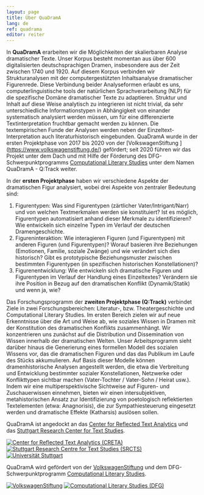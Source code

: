 ```yaml
---
layout: page
title: Über QuaDramA
lang: de
ref: quadrama
editor: reiter
---
```


In **QuaDramA** erarbeiten wir die Möglichkeiten der skalierbaren Analyse dramatischer Texte. Unser Korpus besteht momentan aus über 600 digitalisierten deutschsprachigen Dramen, insbesondere aus der Zeit zwischen 1740 und 1920. Auf diesem Korpus verbinden wir Strukturanalysen mit der computergestützten Inhaltsanalyse dramatischer Figurenrede. Diese Verbindung beider Analyseformen erlaubt es uns, computerlinguistische tools der natürlichen Sprachverarbeitung (NLP) für die spezifische Domäne dramatischer Texte zu adaptieren. Struktur und Inhalt auf diese Weise analytisch zu integrieren ist nicht trivial, da sehr unterschiedliche Informationstypen in Abhängigkeit von einander systematisch analysiert werden müssen, um für eine differenzierte Textinterpretation fruchtbar gemacht werden zu können. Die textempirischen Funde der Analysen werden neben der Einzeltext-Interpretation auch literaturhistorisch eingebunden.
QuaDramA wurde in der ersten Projektphase von 2017 bis 2020 von der [VolkswagenStiftung ] (https://www.volkswagenstiftung.de/) gefördert; seit 2020 führen wir das Projekt unter dem Dach und mit Hilfe der Förderung des DFG-Schwerpunktprogramms [Computational Literary Studies](https://dfg-spp-cls.github.io/) unter dem Namen QuaDramA - Q:Track weiter. 


In der **ersten Projektphase** haben wir verschiedene Aspekte der dramatischen Figur analysiert, wobei drei Aspekte von zentraler Bedeutung sind:
1.	Figurentypen: Was sind Figurentypen (zärtlicher Vater/Intrigant/Narr) und von welchen Textmerkmalen werden sie konstituiert? Ist es möglich, Figurentypen automatisiert anhand dieser Merkmale zu identifizieren? Wie entwickeln sich einzelne Typen im Verlauf der deutschen Dramengeschichte.
2.	Figureninteraktion: Wie interagieren Figuren (und Figurentypen) mit anderen Figuren (und Figurentypen)? Worauf basieren ihre Beziehungen (Emotionen, Familie, soziale Zwänge) und wie verändert sich dies historisch? Gibt es prototypische Beziehungsmuster zwischen bestimmten Figurentypen (in spezifischen historischen Konstellationen)?
3.	Figurenentwicklung: Wie entwickeln sich dramatische Figuren und Figurentypen im Verlauf der Handlung eines Einzeltextes? Verändern sie ihre Position in Bezug auf den dramatischen Konflikt (Dynamik/Statik) und wenn ja, wie?

Das Forschungsprogramm der **zweiten Projektphase (Q:Track)** verbindet Ziele in zwei Forschungsbereichen: Literatur-, bzw. Theatergeschichte und Computational Literary Studies. Im ersten Bereich zielen wir auf neue Erkenntnisse über die Art und Weise ab, wie soziales Wissen in Dramen mit der Konstitution des dramatischen Konflikts zusammenhängt. Wir konzentrieren uns zunächst auf die Distribution und Dissemination von Wissen innerhalb der dramatischen Welten. Unser Arbeitsprogramm sieht darüber hinaus die Generierung eines formellen Modell des sozialen Wissens vor, das die dramatischen Figuren und das das Publikum im Laufe des Stücks akkumulieren. Auf Basis dieser Modelle können dramenhistorische Analysen angestellt werden, die etwa die Verbreitung und Entwicklung bestimmter sozialer Konstellationen, Netzwerke oder Konflikttypen sichtbar machen (Vater-Tochter / Vater-Sohn / Heirat usw.). Indem wir eine multiperspektivische Sichtweise auf Figuren- und Zuschauerwissen einnehmen, bieten wir einen intersubjektiven, metahistorischen Ansatz zur Identifizierung von poetologisch reflektierten Textelementen (etwa: Anagnorisis), die zur Sympathiesteuerung eingesetzt werden und dramatische Effekte (Katharsis) auslösen sollen.


QuaDramA ist angedockt an das [Center for Reflected Text Analytics](http://www.creta.uni-stuttgart.de) und das [Stuttgart Research Center for Text Studies](http://www.ts.uni-stuttgart.de).

<div class="logoline">
  <a href="http://www.creta.uni-stuttgart.de"><img src="{{ site.url }}/assets/about/creta.png" alt="Center for Reflected Text Analytics (CRETA)" /></a>
  <a href="http://www.ts.uni-stuttgart.de/"><img src="{{ site.url }}/assets/about/SRCTS.png" alt="Stuttgart Research Centre for Text Studies (SRCTS)" /></a>
  <a href="http://www.uni-stuttgart.de"><img src="{{ site.url }}/assets/about/uni.de.png" alt="Universität Stuttgart" /></a>
</div>


QuaDramA wird gefördert von der <a href="https://www.volkswagenstiftung.de">VolkswagenStiftung</a> und dem DFG-Schwerpunktprogramm [Computational Literary Studies](https://dfg-spp-cls.github.io/home/).

<div class="logoline">
<a href="https://www.volkswagenstiftung.de"><img src="{{site.url}}/assets/about/vw.gif" alt="VolkswagenStiftung" /></a>
<a href="https://dfg-spp-cls.github.io/projects/"><img src="{{site.url}}/assets/about/SPPCLS.jpg" alt="Computational Literary Studies (DFG)" /></a>
</div>


